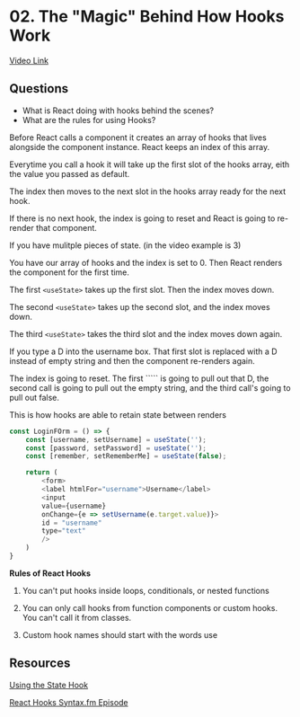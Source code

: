 # 02. The "Magic" Behind How Hooks Work

[Video Link](https://egghead.io/lessons/react-the-magic-behind-how-hooks-work)

## Questions
* What is React doing with hooks behind the scenes?
* What are the rules for using Hooks?

Before React calls a component it creates an array of hooks that lives alongside the component instance. React keeps an index of this array.

Everytime you call a hook it will take up the first slot of the hooks array, eith the value you passed as default.

The index then moves to the next slot in the hooks array ready for the next hook.

If there is no next hook, the index is going to reset and React is going to re-render that component. 

If you have mulitple pieces of state. (in the video example is 3)

You have our array of hooks and the index is set to 0. Then React renders the component for the first time.

The first ```<useState>``` takes up the first slot. Then the index moves down.
 
The second ```<useState>``` takes up the second slot, and the index moves down.

The third ```<useState>``` takes the third slot and the index moves down again.

If you type a D into the username box. That first slot is replaced with a D instead of empty string and then the component re-renders again. 

The index is going to reset. The first ``<useState>``` is going to pull out that D, the second call is going to pull out the empty string, and the third call's going to pull out false.

This is how hooks are able to retain state between renders

```javascript
const LoginFOrm = () => {
    const [username, setUsername] = useState('');
    const [password, setPassword] = useState('');
    const [remember, setRememberMe] = useState(false);

    return (
        <form>
        <label htmlFor="username">Username</label>
        <input 
        value={username}
        onChange={e => setUsername(e.target.value)}>
        id = "username"
        type="text"
        />
    )
}
```

 



**Rules of React Hooks**
1. You can't put hooks inside loops, conditionals, or nested functions

2. You can only call hooks from function components or custom hooks. You can't call it from classes.

3. Custom hook names should start with the words use

## Resources
[Using the State Hook](https://reactjs.org/docs/hooks-state.html)

[React Hooks Syntax.fm Episode](https://syntax.fm/show/092/react-hooks)
















